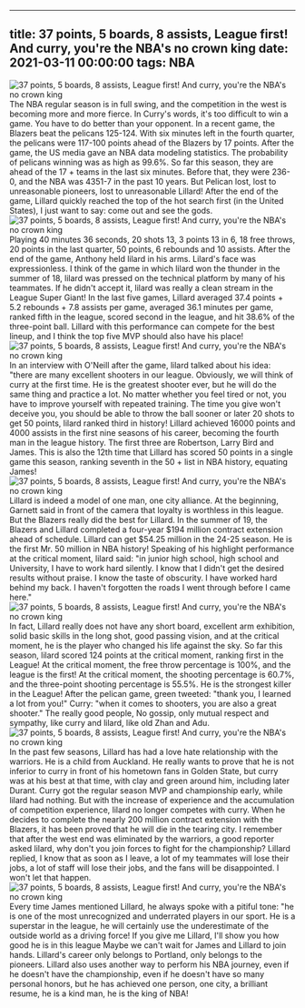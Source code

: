 
---
title: 37 points, 5 boards, 8 assists, League first! And curry, you're the NBA's no crown king
date: 2021-03-11 00:00:00
tags:  NBA
---
![37 points, 5 boards, 8 assists, League first! And curry, you're the NBA's no crown king](f2c6a887-e801-4710-ac3b-486beb28480f.gif)
The NBA regular season is in full swing, and the competition in the west is becoming more and more fierce. In Curry's words, it's too difficult to win a game. You have to do better than your opponent. In a recent game, the Blazers beat the pelicans 125-124. With six minutes left in the fourth quarter, the pelicans were 117-100 points ahead of the Blazers by 17 points. After the game, the US media gave an NBA data modeling statistics. The probability of pelicans winning was as high as 99.6%. So far this season, they are ahead of the 17 + teams in the last six minutes. Before that, they were 236-0, and the NBA was 4351-7 in the past 10 years. But Pelican lost, lost to unreasonable pioneers, lost to unreasonable Lillard! After the end of the game, Lillard quickly reached the top of the hot search first (in the United States), I just want to say: come out and see the gods.
![37 points, 5 boards, 8 assists, League first! And curry, you're the NBA's no crown king](8e1ae4dc-fef1-4dd4-8530-7f3d7a04f259.gif)
Playing 40 minutes 36 seconds, 20 shots 13, 3 points 13 in 6, 18 free throws, 20 points in the last quarter, 50 points, 6 rebounds and 10 assists. After the end of the game, Anthony held lilard in his arms. Lilard's face was expressionless. I think of the game in which lilard won the thunder in the summer of 18, lilard was pressed on the technical platform by many of his teammates. If he didn't accept it, lilard was really a clean stream in the League Super Giant! In the last five games, Lillard averaged 37.4 points + 5.2 rebounds + 7.8 assists per game, averaged 36.1 minutes per game, ranked fifth in the league, scored second in the league, and hit 38.6% of the three-point ball. Lillard with this performance can compete for the best lineup, and I think the top five MVP should also have his place!
![37 points, 5 boards, 8 assists, League first! And curry, you're the NBA's no crown king](c3bea939-fe8f-4792-be4c-dda6bd6a77c4.gif)
In an interview with O'Neill after the game, lilard talked about his idea: "there are many excellent shooters in our league. Obviously, we will think of curry at the first time. He is the greatest shooter ever, but he will do the same thing and practice a lot. No matter whether you feel tired or not, you have to improve yourself with repeated training. The time you give won't deceive you, you should be able to throw the ball sooner or later 20 shots to get 50 points, lilard ranked third in history! Lillard achieved 16000 points and 4000 assists in the first nine seasons of his career, becoming the fourth man in the league history. The first three are Robertson, Larry Bird and James. This is also the 12th time that Lillard has scored 50 points in a single game this season, ranking seventh in the 50 + list in NBA history, equating James!
![37 points, 5 boards, 8 assists, League first! And curry, you're the NBA's no crown king](15c72d78-df9a-43bc-9630-8183107012d0.gif)
Lillard is indeed a model of one man, one city alliance. At the beginning, Garnett said in front of the camera that loyalty is worthless in this league. But the Blazers really did the best for Lillard. In the summer of 19, the Blazers and Lillard completed a four-year $194 million contract extension ahead of schedule. Lillard can get $54.25 million in the 24-25 season. He is the first Mr. 50 million in NBA history! Speaking of his highlight performance at the critical moment, lilard said: "in junior high school, high school and University, I have to work hard silently. I know that I didn't get the desired results without praise. I know the taste of obscurity. I have worked hard behind my back. I haven't forgotten the roads I went through before I came here."
![37 points, 5 boards, 8 assists, League first! And curry, you're the NBA's no crown king](150603fa-ac90-4d5c-b9fb-6889512abd46.gif)
In fact, Lillard really does not have any short board, excellent arm exhibition, solid basic skills in the long shot, good passing vision, and at the critical moment, he is the player who changed his life against the sky. So far this season, lilard scored 124 points at the critical moment, ranking first in the League! At the critical moment, the free throw percentage is 100%, and the league is the first! At the critical moment, the shooting percentage is 60.7%, and the three-point shooting percentage is 55.5%. He is the strongest killer in the League! After the pelican game, green tweeted: "thank you, I learned a lot from you!" Curry: "when it comes to shooters, you are also a great shooter." The really good people, No gossip, only mutual respect and sympathy, like curry and lilard, like old Zhan and Adu.
![37 points, 5 boards, 8 assists, League first! And curry, you're the NBA's no crown king](038eaeba-fc32-46a2-b3ea-b7a51a1f5eab.gif)
In the past few seasons, Lillard has had a love hate relationship with the warriors. He is a child from Auckland. He really wants to prove that he is not inferior to curry in front of his hometown fans in Golden State, but curry was at his best at that time, with clay and green around him, including later Durant. Curry got the regular season MVP and championship early, while lilard had nothing. But with the increase of experience and the accumulation of competition experience, lilard no longer competes with curry. When he decides to complete the nearly 200 million contract extension with the Blazers, it has been proved that he will die in the tearing city. I remember that after the west end was eliminated by the warriors, a good reporter asked lilard, why don't you join forces to fight for the championship? Lillard replied, I know that as soon as I leave, a lot of my teammates will lose their jobs, a lot of staff will lose their jobs, and the fans will be disappointed. I won't let that happen.
![37 points, 5 boards, 8 assists, League first! And curry, you're the NBA's no crown king](e9eeb205-37d5-4db5-a594-21a71c0d7363.gif)
Every time James mentioned Lillard, he always spoke with a pitiful tone: "he is one of the most unrecognized and underrated players in our sport. He is a superstar in the league, he will certainly use the underestimate of the outside world as a driving force! If you give me Lillard, I'll show you how good he is in this league Maybe we can't wait for James and Lillard to join hands. Lillard's career only belongs to Portland, only belongs to the pioneers. Lillard also uses another way to perform his NBA journey, even if he doesn't have the championship, even if he doesn't have so many personal honors, but he has achieved one person, one city, a brilliant resume, he is a kind man, he is the king of NBA!